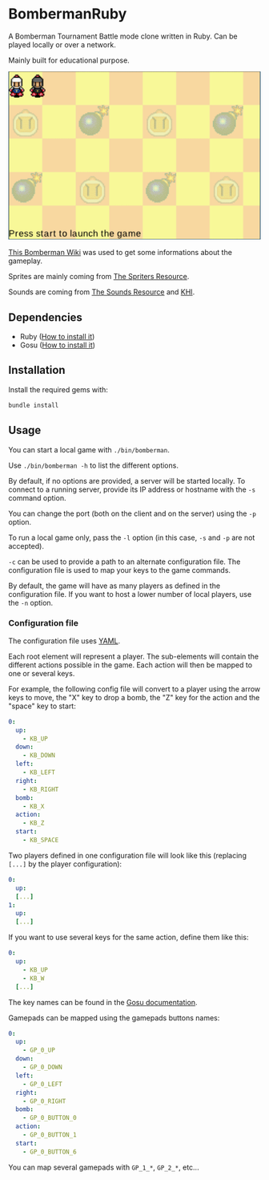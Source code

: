 # BombermanRuby

A Bomberman Tournament Battle mode clone written in Ruby. Can be played locally or over a network.

Mainly built for educational purpose.

![gameplay](./assets/readme/gameplay.gif?raw=true)

[This Bomberman Wiki](https://bomberman.fandom.com/wiki/Bomberman_Tournament) was used to get some informations about the gameplay.

Sprites are mainly coming from [The Spriters Resource](https://www.spriters-resource.com/game_boy_advance/bombertourn/).

Sounds are coming from [The Sounds Resource](https://www.sounds-resource.com/game_boy_advance/bombermantournament/sound/8848/) and [KHI](https://downloads.khinsider.com/game-soundtracks/album/bomberman-tournament-gba).


## Dependencies

- Ruby ([How to install it](https://www.ruby-lang.org/en/documentation/installation/))
- Gosu ([How to install it](https://github.com/gosu/gosu/wiki#installation))

## Installation

Install the required gems with:

```ruby
bundle install
```

## Usage

You can start a local game with `./bin/bomberman`.

Use `./bin/bomberman -h` to list the different options.

By default, if no options are provided, a server will be started locally. To connect to a running server, provide its IP address or hostname with the `-s` command option.

You can change the port (both on the client and on the server) using the `-p` option.

To run a local game only, pass the `-l` option (in this case, `-s` and `-p` are not accepted).

`-c` can be used to provide a path to an alternate configuration file. The configuration file is used to map your keys to the game commands.

By default, the game will have as many players as defined in the configuration file. If you want to host a lower number of local players, use the `-n` option.

### Configuration file

The configuration file uses [YAML](https://yaml.org/).

Each root element will represent a player. The sub-elements will contain the different actions possible in the game. Each action will then be mapped to one or several keys.

For example, the following config file will convert to a player using the arrow keys to move, the "X" key to drop a bomb, the "Z" key for the action and the "space" key to start:
```yml
0:
  up:
    - KB_UP
  down:
    - KB_DOWN
  left:
    - KB_LEFT
  right:
    - KB_RIGHT
  bomb:
    - KB_X
  action:
    - KB_Z
  start:
    - KB_SPACE
```

Two players defined in one configuration file will look like this (replacing `[...]` by the player configuration):
```yml
0:
  up:
  [...]
1:
  up:
  [...]
```


If you want to use several keys for the same action, define them like this:
```yml
0:
  up:
    - KB_UP
    - KB_W
  [...]
```

The key names can be found in the [Gosu documentation](https://www.rubydoc.info/gems/gosu/Gosu#KB_0%E2%80%A6KB_9-constant).

Gamepads can be mapped using the gamepads buttons names:
```yml
0:
  up:
    - GP_0_UP
  down:
    - GP_0_DOWN
  left:
    - GP_0_LEFT
  right:
    - GP_0_RIGHT
  bomb:
    - GP_0_BUTTON_0
  action:
    - GP_0_BUTTON_1
  start:
    - GP_0_BUTTON_6
```
You can map several gamepads with `GP_1_*`, `GP_2_*`, etc...

